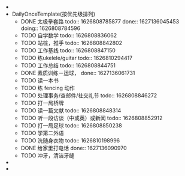 -
- DailyOnceTemplate(按优先级排列)
	- DONE 太极拳套路
	  todo:: 1626808785877
	  done:: 1627136045453
	  doing:: 1626808784596
	- TODO 自学数学
	  todo:: 1626808836062
	- TODO 站桩，推手
	  todo:: 1626808842802
	- TODO 工作基线
	  todo:: 1626808847150
	- TODO 练ukelele/guitar
	  todo:: 1626810294417
	- TODO 工作总结
	  todo:: 1626808844751
	- DONE 素质训练－运球，
	  done:: 1627136061731
	- TODO 读一本书
	- TODO 练 fencing 动作
	- TODO 处理事务/查邮件/社交礼节
	  todo:: 1626808846272
	- TODO 打一局桥牌
	- TODO 读一篇文献
	  todo:: 1626808848314
	- TODO 听一段访谈（中或英）或新闻
	  todo:: 1626808852912
	- TODO 打一局足球
	  todo:: 1626808850238
	- TODO 学第二外语
	- TODO 洗随身衣物
	  todo:: 1626810198996
	- DONE 给家里打电话
	  done:: 1627136090970
	- TODO 冲牙，清洁牙缝
-
-
